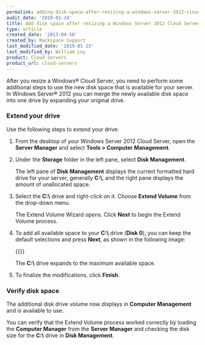 ```yaml
---
permalink: adding-disk-space-after-resizing-a-windows-server-2012-cloud-server
audit_date: '2019-01-24'
title: Add disk space after resizing a Windows Server 2012 Cloud Server
type: article
created_date: '2013-04-10'
created_by: Rackspace Support
last_modified_date: '2019-01-23'
last_modified_by: William Loy
product: Cloud Servers
product_url: cloud-servers
---
```


After you resize a Windows&reg; Cloud Server, you need to perform
some additional steps to use the new disk space that is
available for your server. In Windows Server&reg; 2012 you can merge the
newly available disk space into one drive by expanding your original
drive.

### Extend your drive

Use the following steps to extend your drive:

1. From the desktop of your Windows Server 2012 Cloud Server, open
   the **Server Manager** and select **Tools > Computer Management**.

2. Under the **Storage** folder in the left pane, select **Disk
   Management**.

    The left pane of **Disk Management** displays the current formatted hard
    drive for your server, generally **C:&#92;**, and the right pane
    displays the amount of unallocated space.

3. Select the **C:&#92;** drive and right-click on it. Choose **Extend
   Volume** from the drop-down menu.

    The Extend Volume Wizard opens. Click **Next** to begin the Extend Volume
    process.

4. To add all available space to your **C:&#92;** drive (**Disk 0**), you
   can keep the default selections and press **Next**, as shown in the
   following image:

    {{<image src="extend_2.png" alt="" title="">}}

    The **C:&#92;** drive expands to the maximum available space.

5. To finalize the modifications, click **Finish**.

### Verify disk space

The additional disk drive volume now displays in **Computer Management** and is
available to use.

You can verify that the Extend Volume process worked correctly by loading the
**Computer Manager** from the **Server Manager** and checking the disk size for
the **C:&#92;** drive in **Disk Management**.
